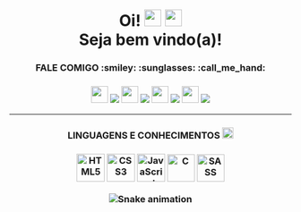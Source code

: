 <div display="flex" align="center" margin="500px">


  <h1 align="center" font-size="300">Oi! <img src="https://user-images.githubusercontent.com/74362841/156029387-4835b13e-f854-4973-8d5e-76e4f6bf25fa.gif" height="30px"> <img src="https://user-images.githubusercontent.com/74362841/156027032-d382d129-a8f4-45ec-948c-a6208d692904.gif"height="30px"> </br>Seja bem vindo(a)!</h1>
</div>

<div display="flex" align="center">
  <h3 font-color="#2f80ed">FALE COMIGO :smiley: :sunglasses: :call_me_hand:<h3>
  <img src="https://user-images.githubusercontent.com/74362841/153601628-d6039d11-13ce-44f4-8785-35d767e982e3.gif" height="30px">
  <a href="https://instagram.com/mylennabra" target="_blank"><img src="https://img.shields.io/badge/-Instagram-%2396346F?style=for-the-badge&logo=instagram&logoColor=white"  target="_blank"></a>
  <img src="https://user-images.githubusercontent.com/74362841/153601628-d6039d11-13ce-44f4-8785-35d767e982e3.gif" height="30px">
  <a href="https://www.linkedin.com/in/mylenna-rodrigues-794553210" target="_blank"><img src="https://img.shields.io/badge/-LinkedIn-%230077B5?style=for-the-badge&logo=linkedin&logoColor=white" target="_blank"></a> 
  <img src="https://user-images.githubusercontent.com/74362841/153601628-d6039d11-13ce-44f4-8785-35d767e982e3.gif" height="30px">
  <a href = "mailto:mylennabra@gmail.com"><img src="https://img.shields.io/badge/-Gmail-%23333?style=for-the-badge&logo=gmail&logoColor=white" target="_blank"></a>
  <img src="https://user-images.githubusercontent.com/74362841/153601628-d6039d11-13ce-44f4-8785-35d767e982e3.gif" height="30px">
  <a href="https://discord.gg/lolarilarilo#8906" target="_blank"><img src="https://img.shields.io/badge/Discord-7289DA?style=for-the-badge&logo=discord&logoColor=white" target="_blank"></a> 
</div>
      
<hr/>

    
<div align="center">
    <h3 font-color="#2f80ed">LINGUAGENS E CONHECIMENTOS <img src="https://user-images.githubusercontent.com/74362841/153605718-bf001f00-af57-44f3-b9b3-d8a01c67e8a9.gif" height="20px"><h3>
  <img src="https://cdn.pixabay.com/photo/2017/08/05/11/16/logo-2582748_960_720.png" height="50px" title="HTML5">
  <img src="https://cdn.pixabay.com/photo/2017/08/05/11/16/logo-2582747_1280.png" height="50px" title="CSS3">
  <img src="https://www.beabadohtml.com.br/midias/imagens/js.png" height="50px" title="JavaScript">
  <img src="https://user-images.githubusercontent.com/74362841/153612012-11b9973d-d6dc-4acb-b1a9-ae4c3052387a.png" height="49px" title="C">
  <img src="https://user-images.githubusercontent.com/74362841/156068480-6b323a4d-ccb1-4169-8b2c-ed5e92f13cf9.png" height="49px" title="SASS">

    
    
 ![Snake animation](https://github.com/mylennabra/mylennabra/blob/output/github-contribution-grid-snake.svg)
      </div>

